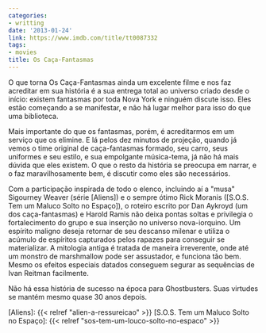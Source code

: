 ```yaml
---
categories:
- writting
date: '2013-01-24'
link: https://www.imdb.com/title/tt0087332
tags:
- movies
title: Os Caça-Fantasmas
---
```


O que torna Os Caça-Fantasmas ainda um excelente filme e nos faz acreditar em sua história é a sua entrega total ao universo criado desde o início: existem fantasmas por toda Nova York e ninguém discute isso. Eles estão começando a se manifestar, e não há lugar melhor para isso do que uma biblioteca.

Mais importante do que os fantasmas, porém, é acreditarmos em um serviço que os elimine. E lá pelos dez minutos de projeção, quando já vemos o time original de caça-fantasmas formado, seu carro, seus uniformes e seu estilo, e sua empolgante música-tema, já não há mais dúvida que eles existem. O que o resto da história se preocupa em narrar, e o faz maravilhosamente bem, é discutir como eles são necessários.

Com a participação inspirada de todo o elenco, incluindo aí a "musa" Sigourney Weaver (série [Aliens]) e o sempre ótimo Rick Moranis ([S.O.S. Tem um Maluco Solto no Espaço]), o roteiro escrito por Dan Aykroyd (um dos caça-fantasmas) e Harold Ramis não deixa pontas soltas e privilegia o fortalecimento do grupo e sua inserção no universo nova-iorquino. Um espírito maligno deseja retornar de seu descanso milenar e utiliza o acúmulo de espíritos capturados pelos rapazes para conseguir se materializar. A mitologia antiga é tratada de maneira irreverente, onde até um monstro de marshmallow pode ser assustador, e funciona tão bem. Mesmo os efeitos especiais datados conseguem segurar as sequências de Ivan Reitman facilmente.

Não há essa história de sucesso na época para Ghostbusters. Suas virtudes se mantém mesmo quase 30 anos depois.

[Aliens]: {{< relref "alien-a-ressureicao" >}}
[S.O.S. Tem um Maluco Solto no Espaço]: {{< relref "sos-tem-um-louco-solto-no-espaco" >}}
